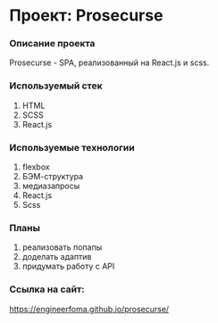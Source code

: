 # Проект: Prosecurse

### Описание проекта
Prosecurse - SPA, реализованный на React.js и scss.

### Используемый стек
1. HTML
2. SCSS
3. React.js

### Используемые технологии
1. flexbox
2. БЭМ-структура
3. медиазапросы
4. React.js
5. Scss

### Планы
1. реализовать попапы
2. доделать адаптив
3. придумать работу с API

### Ссылка на сайт:
https://engineerfoma.github.io/prosecurse/
